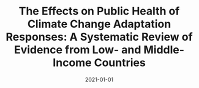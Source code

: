 ---
title: "The Effects on Public Health of Climate Change Adaptation Responses: A Systematic Review of Evidence from Low- and Middle-Income Countries"
collection: publications
permalink: /publications/21
date: 2021-01-01
venue: "Environmental Research Letters"
citation: "Scheelbeek, Pauline F. D., Dangour, Alan D., Jarmul, Stephanie, Turner, Grace, Sietsma, Anne J., Minx, Jan C., <b>Callaghan, Max</b>, Ajibade, Idowu, Austin, Stephanie E., Biesbroek, Robbert, Bowen, Kathryn J., Chen, Tara, Davis, Katy, Ensor, Tim, Ford, James D., Galappaththi, Eranga K., Joe, Elphin T., Musah-Surugu, Issah J., Alverio, Gabriela Nagle, Schwerdtle, Patricia Nayna, Pokharel, Pratik, Salubi, Eunice A., Scarpa, Giulia, Segnon, Alcade C., Siña, Mariella, Templeman, Sienna, Xu, Jiren, Zavaleta-Cortijo, Carol, Berrang-Ford, Lea. (2021). &quot;The Effects on Public Health of Climate Change Adaptation Responses: A Systematic Review of Evidence from Low- and Middle-Income Countries.&quot; <i>Environmental Research Letters</i>. 16(7)."
doi: "10.1088/1748-9326/ac092c"
---